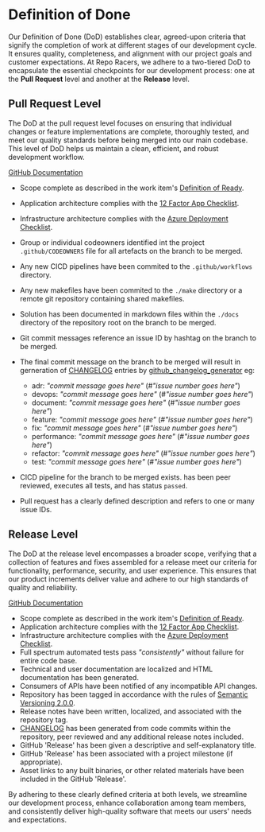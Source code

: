 # Definition of Done

Our Definition of Done (DoD) establishes clear, agreed-upon criteria that signify the completion of work at different stages of our development cycle. It ensures quality, completeness, and alignment with our project goals and customer expectations. At Repo Racers, we adhere to a two-tiered DoD to encapsulate the essential checkpoints for our development process: one at the **Pull Request** level and another at the **Release** level.

## Pull Request Level

The DoD at the pull request level focuses on ensuring that individual changes or feature implementations are complete, thoroughly tested, and meet our quality standards before being merged into our main codebase. This level of DoD helps us maintain a clean, efficient, and robust development workflow.

[GitHub Documentation](https://docs.github.com/en/github/collaborating-with-pull-requests/proposing-changes-to-your-work-with-pull-requests/about-pull-requests)

- Scope complete as described in the work item's [Definition of Ready](./definition_of_ready.md).
- Application architecture complies with the [12 Factor App Checklist](./12_factor_app_checklist.md).
- Infrastructure architecture complies with the [Azure Deployment Checklist](./azure_deployment_checklist.md).
- Group or individual codeowners identified int the project  `.github/CODEOWNERS` file for all artefacts on the branch to be merged.
- Any new CICD pipelines have been commited to the `.github/workflows` directory.
- Any new makefiles have been commited to the `./make` directory or a remote git repository containing shared makefiles.
- Solution has been documented in markdown files within the `./docs` directory of the repository root on the branch to be merged.
- Git commit messages reference an issue ID by hashtag on the branch to be merged.
- The final commit message on the branch to be merged will result in gerneration of [CHANGELOG](https://github.com/repo-racers/repo-racers/blob/main/CHANGELOG.md) entries by [github_changelog_generator](https://github.com/github-changelog-generator/github-changelog-generator) eg:
  - adr: *"commit message goes here"* (#*"issue number goes here"*)
  - devops: *"commit message goes here"* (#*"issue number goes here"*)
  - document: *"commit message goes here"* (#*"issue number goes here"*)
  - feature: *"commit message goes here"* (#*"issue number goes here"*)
  - fix: *"commit message goes here"* (#*"issue number goes here"*)
  - performance: *"commit message goes here"* (#*"issue number goes here"*)
  - refactor: *"commit message goes here"* (#*"issue number goes here"*)
  - test: *"commit message goes here"* (#*"issue number goes here"*)

- CICD pipeline for the branch to be merged exists. has been peer reviewed, executes all tests, and has status `passed`.
- Pull request has a clearly defined description and refers to one or many issue IDs.

## Release Level

The DoD at the release level encompasses a broader scope, verifying that a collection of features and fixes assembled for a release meet our criteria for functionality, performance, security, and user experience. This ensures that our product increments deliver value and adhere to our high standards of quality and reliability.

[GitHub Documentation](https://docs.github.com/en/github/administering-a-repository/releasing-projects-on-github/managing-releases-in-a-repository)

- Scope complete as described in the work item's [Definition of Ready](./definition_of_ready.md).
- Application architecture complies with the [12 Factor App Checklist](./12_factor_app_checklist.md).
- Infrastructure architecture complies with the [Azure Deployment Checklist](./azure_deployment_checklist.md).
- Full spectrum automated tests pass *"consistently"* without failure for entire code base.
- Technical and user documentation are localized and HTML documentation has been generated.
- Consumers of APIs have been notified of any incompatible API changes.
- Repository has been tagged in accordance with the rules of [Semantic Versioning 2.0.0](https://semver.org/#semantic-versioning-200).
- Release notes have been written, localized, and associated with the repository tag.
- [CHANGELOG](https://github.com/repo-racers/repo-racers/blob/main/CHANGELOG.md) has been generated from code commits within the repository, peer reviewed and any additional release notes included.
- GitHub 'Release' has been given a descriptive and self-explanatory title.
- GitHub 'Release' has been associated with a project milestone (if appropriate).
- Asset links to any built binaries, or other related materials have been included in the GitHub 'Release'.

By adhering to these clearly defined criteria at both levels, we streamline our development process, enhance collaboration among team members, and consistently deliver high-quality software that meets our users' needs and expectations.
